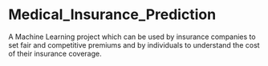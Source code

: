 # Medical_Insurance_Prediction
A Machine Learning project which can be used by insurance companies to set fair and competitive premiums and by individuals to understand the cost of their insurance coverage.
